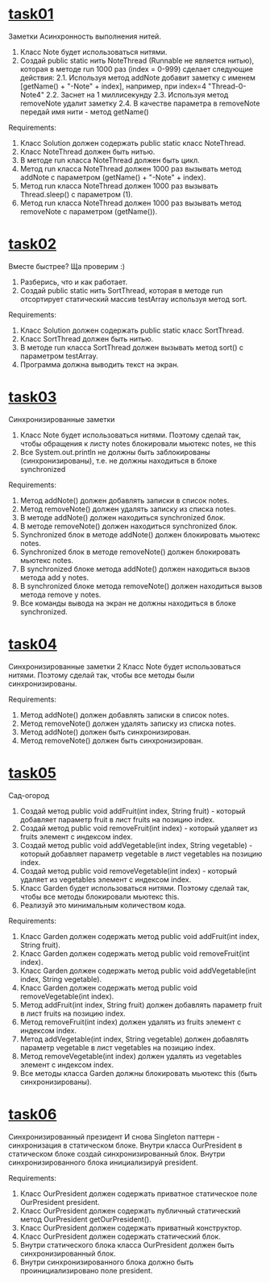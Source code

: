 # [task01](https://github.com/NikitaNasevich/javarush.ru/tree/main/level17/task01)

Заметки
Асинхронность выполнения нитей.
1. Класс Note будет использоваться нитями.
2. Создай public static нить NoteThread (Runnable не является нитью), которая в методе run 1000 раз (index = 0-999) сделает следующие действия:
2.1. Используя метод addNote добавит заметку с именем [getName() + "-Note" + index], например, при index=4
"Thread-0-Note4"
2.2. Заснет на 1 миллисекунду
2.3. Используя метод removeNote удалит заметку
2.4. В качестве параметра в removeNote передай имя нити - метод getName()


Requirements:
1. Класс Solution должен содержать public static класс NoteThread.
2. Класс NoteThread должен быть нитью.
3. В методе run класса NoteThread должен быть цикл.
4. Метод run класса NoteThread должен 1000 раз вызывать метод addNote c параметром (getName() + "-Note" + index).
5. Метод run класса NoteThread должен 1000 раз вызывать Thread.sleep() c параметром (1).
6. Метод run класса NoteThread должен 1000 раз вызывать метод removeNote c параметром (getName()).

# [task02](https://github.com/NikitaNasevich/javarush.ru/tree/main/level17/task02)

Вместе быстрее? Ща проверим :)
1. Разберись, что и как работает.
2. Создай public static нить SortThread, которая в методе run отсортирует статический массив testArray используя метод sort.


Requirements:
1. Класс Solution должен содержать public static класс SortThread.
2. Класс SortThread должен быть нитью.
3. В методе run класса SortThread должен вызывать метод sort() с параметром testArray.
4. Программа должна выводить текст на экран.

# [task03](https://github.com/NikitaNasevich/javarush.ru/tree/main/level17/task03)

Синхронизированные заметки
1. Класс Note будет использоваться нитями. Поэтому сделай так, чтобы обращения к листу notes блокировали мьютекс notes, не this
2. Все System.out.println не должны быть заблокированы (синхронизированы), т.е. не должны находиться в блоке synchronized


Requirements:
1. Метод addNote() должен добавлять записки в список notes.
2. Метод removeNote() должен удалять записку из списка notes.
3. В методе addNote() должен находиться synchronized блок.
4. В методе removeNote() должен находиться synchronized блок.
5. Synchronized блок в методе addNote() должен блокировать мьютекс notes.
6. Synchronized блок в методе removeNote() должен блокировать мьютекс notes.
7. В synchronized блоке метода addNote() должен находиться вызов метода add у notes.
8. В synchronized блоке метода removeNote() должен находиться вызов метода remove у notes.
9. Все команды вывода на экран не должны находиться в блоке synchronized.

# [task04](https://github.com/NikitaNasevich/javarush.ru/tree/main/level17/task04)

Синхронизированные заметки 2
Класс Note будет использоваться нитями. Поэтому сделай так, чтобы вcе методы были синхронизированы.


Requirements:
1. Метод addNote() должен добавлять записки в список notes.
2. Метод removeNote() должен удалять записку из списка notes.
3. Метод addNote() должен быть синхронизирован.
4. Метод removeNote() должен быть синхронизирован.

# [task05](https://github.com/NikitaNasevich/javarush.ru/tree/main/level17/task05)

Сад-огород
1. Создай метод public void addFruit(int index, String fruit) - который добавляет параметр fruit в лист fruits на позицию index.
2. Создай метод public void removeFruit(int index) - который удаляет из fruits элемент с индексом index.
3. Создай метод public void addVegetable(int index, String vegetable) - который добавляет параметр vegetable в лист vegetables на позицию index.
4. Создай метод public void removeVegetable(int index) - который удаляет из vegetables элемент с индексом index.
5. Класс Garden будет использоваться нитями. Поэтому сделай так, чтобы все методы блокировали мьютекс this.
6. Реализуй это минимальным количеством кода.


Requirements:
1. Класс Garden должен содержать метод public void addFruit(int index, String fruit).
2. Класс Garden должен содержать метод public void removeFruit(int index).
3. Класс Garden должен содержать метод public void addVegetable(int index, String vegetable).
4. Класс Garden должен содержать метод public void removeVegetable(int index).
5. Метод addFruit(int index, String fruit) должен добавлять параметр fruit в лист fruits на позицию index.
6. Метод removeFruit(int index) должен удалять из fruits элемент с индексом index.
7. Метод addVegetable(int index, String vegetable) должен добавлять параметр vegetable в лист vegetables на позицию index.
8. Метод removeVegetable(int index) должен удалять из vegetables элемент с индексом index.
9. Все методы класса Garden должны блокировать мьютекс this (быть синхронизированы).

# [task06](https://github.com/NikitaNasevich/javarush.ru/tree/main/level17/task06)

Синхронизированный президент
И снова Singleton паттерн - синхронизация в статическом блоке.
Внутри класса OurPresident в статическом блоке создай синхронизированный блок.
Внутри синхронизированного блока инициализируй president.


Requirements:
1. Класс OurPresident должен содержать приватное статическое поле OurPresident president.
2. Класс OurPresident должен содержать публичный статический метод OurPresident getOurPresident().
3. Класс OurPresident должен содержать приватный конструктор.
4. Класс OurPresident должен содержать статический блок.
5. Внутри статического блока класса OurPresident должен быть синхронизированный блок.
6. Внутри синхронизированного блока должно быть проинициализировано поле president.
